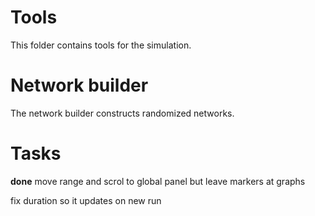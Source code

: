 # Tools
This folder contains tools for the simulation.

# Network builder
The network builder constructs randomized networks.

# Tasks

**done** move range and scrol to global panel but leave markers at graphs

fix duration so it updates on new run